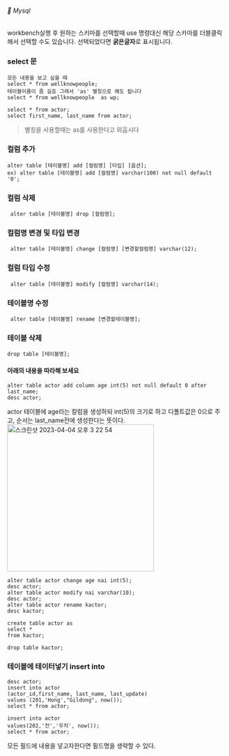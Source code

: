 ###### :cactus:  Mysql


workbench실행 후 원하는 스키마를 선택할때 use 명령대신 해당 스카마를 더블클릭해서 선택할 수도 있습니다. 선택되었다면 <b>굵은글자</b>로 표시됩니다.   

### select 문
```
모든 내용을 보고 싶을 때  
select * from wellknowpeople;
테이블이름이 좀 길죠 그래서 'as' 별칭으로 해도 됩니다 
select * from wellknowpeople  as wp;

select * from actor;
select first_name, last_name from actor;
```
> 별칭을 사용할때는 as를 사용한다고 외웁시다

### 컬럼 추가
```
alter table [테이블명] add [컬럼명] [타입] [옵션]; 
ex) alter table [테이블명] add [컬럼명] varchar(100) not null default '0'; 
```
###  컬럼 삭제
``` alter table [테이블명] drop [컬럼명];```


###  컬럼명 변경 및 타입 변경
``` alter table [테이블명] change [컬럼명] [변경할컬럼명] varchar(12);```

###  컬럼 타입 수정
``` alter table [테이블명] modify [컬럼명] varchar(14);```

### 테이블명 수정
``` alter table [테이블명] rename [변경할테이블명];```
### 테이블 삭제
```drop table [테이블명]; ```



#### 아래의 내용을 따라해 보세요
``` 
alter table actor add column age int(5) not null default 0 after last_name;
desc actor;
```    
actor 테이블에 age라는 칼럼을 생성하되 int(5)의 크기로 하고 디폴트값은 0으로 주고, 순서는 last_name전에 생성한다는 뜻이다.  
<img width="337" alt="스크린샷 2023-04-04 오후 3 22 54" src="https://user-images.githubusercontent.com/48478079/229705426-bb8fee1b-2819-4493-9a58-87125f387be2.png">

```
alter table actor change age nai int(5);
desc actor;
alter table actor modify nai varchar(10);
desc actor;
alter table actor rename kactor;
desc kactor;

create table actor as
select *
from kactor;

drop table kactor;
```


### 테이블에 테이터넣기 insert into
```
desc actor;
insert into actor
(actor_id,first_name, last_name, last_update)
values (201,'Hong',"Gildong", now());
select * from actor;

insert into actor
values(202,'전','우치', now());
select * from actor;
```    
모든 필드에 내용을 넣고자한다면 필드명을 생략할 수 있다.   



